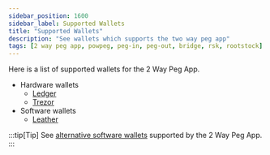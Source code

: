 ```yaml
---
sidebar_position: 1600
sidebar_label: Supported Wallets
title: "Supported Wallets"
description: "See wallets which supports the two way peg app"
tags: [2 way peg app, powpeg, peg-in, peg-out, bridge, rsk, rootstock]
---
```


Here is a list of supported wallets for the 2 Way Peg App.
- Hardware wallets
    - [Ledger](/resources/guides/two-way-peg-app/pegin/ledger/)
    - [Trezor](/resources/guides/two-way-peg-app/pegin/trezor/)
- Software wallets
    - [Leather](/resources/guides/two-way-peg-app/pegin/leather/)

:::tip[Tip]
See [alternative software wallets](/dev-tools/wallets/) supported by the 2 Way Peg App.
:::